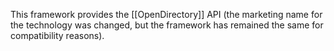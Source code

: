 

This framework provides the [[OpenDirectory]] API (the marketing name for the technology was changed, but the framework has remained the same for compatibility reasons).